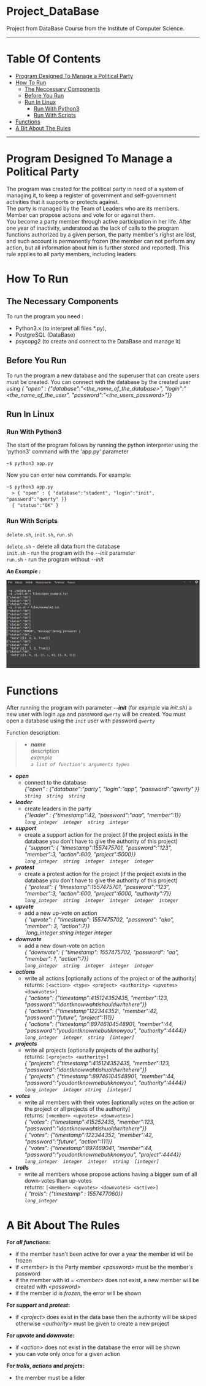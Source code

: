 # Project_DataBase
Project from DataBase Course from the Institute of Computer Science.

---  

# Table Of Contents
- [Program Designed To Manage a Political Party](#Program-Designed-To-Manage-a-Political-Party)  
- [How To Run](#how-to-run)  
  - [The Neccessary Components](#the-necessary-components)  
  - [Before You Run](#before-you-run)  
  - [Run In Linux](#run-in-linux)  
    - [Run With Python3](#run-with-python3)
    - [Run With Scripts](#run-with-scripts)  
- [Functions](#functions)  
- [A Bit About The Rules](#a-bit-about-the-rules)
  
---  

# Program Designed To Manage a Political Party  

The program was created for the political party in need of a system of managing it, to keep a register of government and self-government activities that it supports or protects against.  
The party is managed by the Team of Leaders who are its members.  
Member can propose actions and vote for or against them.  
You become a party member through active participation in her life. After one year of inactivity, understood as the lack of calls to the program functions authorized by a given person, the party member's righst are lost, and such account is permanently frozen (the member can not perform any action, but all information about him is further stored and reported). This rule applies to all party members, including leaders.
  
  
# How To Run
## The Necessary Components
 To run the program you need :
* Python3.x (to interpret all files \*.py),
* PostgreSQL (DataBase)
* psycopg2 (to create and connect to the DataBase and manage it)
  
  
  
## Before You Run  
To run the program a new database and the superuser that can create users must be created. You can connect with the database by the created user using _{ "open" : {"database":"<the_name_of_the_database>", "login":"<the_name_of_the_user", "password":"<the_users_password>"}}_ 
  
  
  
## Run In Linux

### Run With Python3  
  
The start of the program follows by running the python interpreter using the 'python3' command  with the 'app.py' parameter   
```
~$ python3 app.py
```
Now you can enter new commands. For example:
```
~$ python3 app.py
  > { "open" : { "database":"student", "login":"init", "password":"qwerty" }}
  { "status":"OK" }
  ```
    
    
### Run With Scripts  
  
`delete.sh`, `init.sh`, `run.sh`  
   
`delete.sh` - delete all data from the database  
`init.sh` - run the program with the _--init_ parameter  
`run.sh` - run the program without _--init_  
  
  ***An Example :***  
    
  ![](https://github.com/bsobocki/Project_DataBase/blob/master/files/run_example.png)

# Functions

After running the program with parameter _**--init**_ (for example via _init.sh_) a new user with login _`app`_ and password `qwerty` will be created. You must open a database using the _`init`_ user with password _`qwerty`_  

Function description:  
> * ***name***  
      description  
      _example_  
      _`a list of function's arguments types`_
  * ***open*** 
    * connect to the database  
    _{"open" : {"database":"party", "login":"app", "password":"qwerty" }}_  
    _`string  string  string`_  
 * ***leader***  
    * create leaders in the party    
    _{"leader" : {"timestamp":42, "password":"aaa", "member":1}}_    
    _`long_integer  integer  string  integer`_  
 * ***support***  
    * create a support action for the project (if the project exists in the database you don't have to give the authority of this project)  
    _{ "support": { "timestamp":1557475701, "password":"123", "member":3, "action":600, "project":5000}}_  
    _`long_integer  string  integer  integer  integer`_    
  * ***protest***  
    * create a protest action for the project (if the project exists in the database you don't have to give the authority of this project)  
    _{ "protest": { "timestamp":1557475701, "password":"123", "member":3, "action":600, "project":6000, "authority":7}}_  
    _`long_integer  string  integer  integer  integer  integer`_  
  * ***upvote***  
    * add a new up-vote on action  
    _{ "upvote": { "timestamp": 1557475702, "password": "ako", "member": 3, "action":7}}_   
    _`long_integer  string  integer  integer_  
  * ***downvote***  
    * add a new down-vote on action  
    _{ "downvote": { "timestamp": 1557475702, "password": "aa", "member": 1, "action":7}}_  
    _`long_integer  string  integer  integer  integer`_  
  * ***actions***  
    * write all actions \[optionally actions of the project or of the authority\]  
    returns: `[<action> <type> <project> <authority> <upvotes> <downvotes>]`  
    _{ "actions": {"timestamp":415124352435, "member":123, "password":"idontknowwahtishouldwritehere"}}_  
    _{ "actions": {"timestamp"122344352:, "member":42, "password":"future", "project":111}}_  
    _{ "actions": {"timestamp":89746104548901, "member":44, "password":"youdontknowmebutiknowyou", "authority":4444}}_  
    _`long_integer  integer  string  [integer]`_  
  * ***projects***  
    * write all projects \[optionally projects of the authority\]  
    returns: `[<project> <authority>]`  
    _{ "projects": {"timestamp":415124352435, "member":123, "password":"idontknowwahtishuoldwritehere"}}_  
    _{ "projects": {"timestamp":89746104548901, "member":44, "password":"youdontknowmebutiknowyou", "authority":4444}}_  
    _`long_integer  integer string  [integer]`_  
  * ***votes***  
    * write all members with their votes \[optionally votes on the action or the project or all projects of the authority\]  
    returns: `[<member> <upvotes> <downvotes>]`  
    _{ "votes": {"timestamp":415252435, "member":123, "password":"idontknowwahtishuoldwritehere"}}_  
    _{ "votes": {"timestamp":122344352, "member":42, "password":"future", "action":111}}_  
    _{ "votes": {"timestamp":897469041, "member":44, "password":"youdontknowmebutiknowyou", "project":4444}}_  
    _`long_integer  integer  integer  string  [integer]`_
  * ***trolls***
    * write all members whose propose actions having a bigger sum of all down-votes than up-votes  
    returns: `[<member> <upvotes> <downvotes> <active>]`  
    _{ "trolls": {"timestamp" : 1557477060}}_  
    _`long_integer`_

# A Bit About The Rules  

**For *all functions*:**  
  * if the member hasn't been active for over a year the member id will be frozen
  * if _\<member>_ is the Party member _\<password>_ must be the member's password  
  * if the member with id = _\<member>_ does not exist, a new member will be created with _\<password>_  
  * if the member id is _frozen_, the error will be shown  

**For _support_ and _protest_:**  
  * if _\<project>_ does exist in the data base then the authority will be skiped otherwise _\<authority>_ must be given to create a new project  
  
**For _upvote_ and _downvote_:**  
  * if _\<action>_ does not exist in the database the error will be shown  
  * you can vote only once for a given action
  
**For _trolls_, _actions_ and _projets_:**  
  * the member must be a lider
